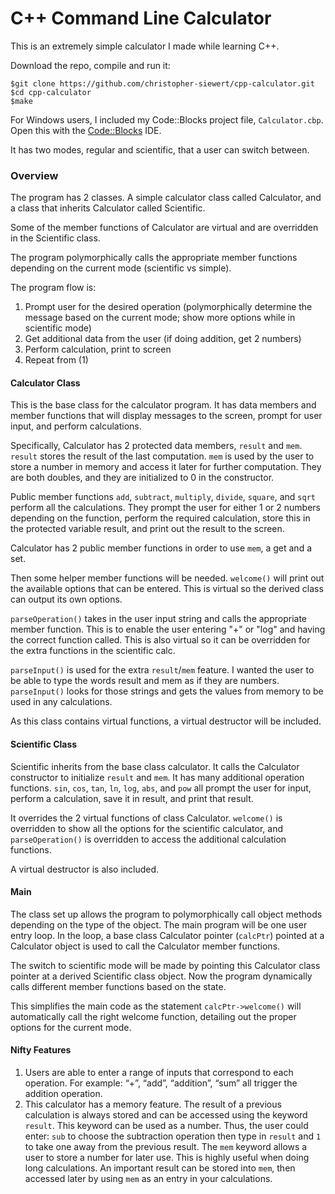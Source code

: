 ﻿# C++ Command Line Calculator

This is an extremely simple calculator I made while learning C++.

Download the repo, compile and run it:
```
$git clone https://github.com/christopher-siewert/cpp-calculator.git
$cd cpp-calculator
$make
```

For Windows users, I included my Code::Blocks project file, `Calculator.cbp`.
Open this with the [Code::Blocks](http://www.codeblocks.org/) IDE.

It has two modes, regular and scientific, that a user can switch between.

### Overview

The program has 2 classes. A simple calculator class called Calculator, and a class that inherits Calculator called Scientific.

Some of the member functions of Calculator are virtual and are overridden in the Scientific class.

The program polymorphically calls the appropriate member functions depending on the current mode (scientific vs simple).

The program flow is:
1. Prompt user for the desired operation (polymorphically determine the message based on the current mode; show more options while in scientific mode)
2. Get additional data from the user (if doing addition, get 2 numbers)
3. Perform calculation, print to screen
4. Repeat from (1)

#### Calculator Class

This is the base class for the calculator program. It has data members and member functions that will display messages to the screen, prompt for user input, and perform calculations.

Specifically, Calculator has 2 protected data members, `result` and `mem`. `result` stores the result of the last computation. `mem` is used by the user to store a number in memory and access it later for further computation. They are both doubles, and they are initialized to 0 in the constructor.

Public member functions `add`, `subtract`, `multiply`, `divide`, `square`, and `sqrt` perform all the calculations. They prompt the user for either 1 or 2 numbers depending on the function, perform the required calculation, store this in the protected variable result, and print out the result to the screen.

Calculator has 2 public member functions in order to use `mem`, a get and a set.

Then some helper member functions will be needed.
`welcome()` will print out the available options that can be entered. This is virtual so the derived class can output its own options.

`parseOperation()` takes in the user input string and calls the appropriate member function. This is to enable the user entering "+" or "log" and having the correct function called. This is also virtual so it can be overridden for the extra functions in the scientific calc.

`parseInput()` is used for the extra `result`/`mem` feature. I wanted the user to be able to type the words result and mem as if they are numbers. `parseInput()` looks for those strings and gets the values from memory to be used in any calculations.

As this class contains virtual functions, a virtual destructor will be included.

#### Scientific Class

Scientific inherits from the base class calculator. It calls the Calculator constructor to initialize `result` and `mem`.
It has many additional operation functions. `sin`, `cos`, `tan`, `ln`, `log`, `abs`, and `pow` all prompt the user for input, perform a calculation, save it in result, and print that result.

It overrides the 2 virtual functions of class Calculator. `welcome()` is overridden to show all the options for the scientific calculator, and `parseOperation()` is overridden to access the additional calculation functions.

A virtual destructor is also included.

#### Main

The class set up allows the program to polymorphically call object methods depending on the type of the object. The main program will be one user entry loop. In the loop, a base class Calculator pointer (`calcPtr`) pointed at a Calculator object is used to call the Calculator member functions.

The switch to scientific mode will be made by pointing this Calculator class pointer at a derived Scientific class object. Now the program dynamically calls different member functions based on the state.

This simplifies the main code as the statement `calcPtr->welcome()` will automatically call the right welcome function, detailing out the proper options for the current mode.

#### Nifty Features

1. Users are able to enter a range of inputs that correspond to each operation. For example: “+”, “add”, “addition”, “sum” all trigger the addition operation.
2. This calculator has a memory feature. The result of a previous calculation is always stored and can be accessed using the keyword `result`. This keyword can be used as a number. Thus, the user could enter: `sub` to choose the subtraction operation then type in `result` and `1` to take one away from the previous result. The `mem` keyword allows a user to store a number for later use. This is highly useful when doing long calculations. An important result can be stored into `mem`, then accessed later by using `mem` as an entry in your calculations.
